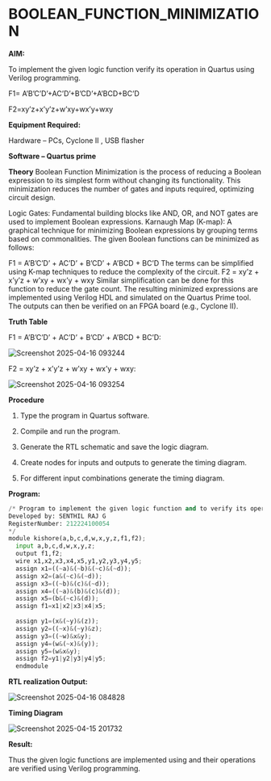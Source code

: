 # BOOLEAN_FUNCTION_MINIMIZATION

**AIM:**

To implement the given logic function verify its operation in Quartus using Verilog programming.

F1= A’B’C’D’+AC’D’+B’CD’+A’BCD+BC’D 

F2=xy’z+x’y’z+w’xy+wx’y+wxy

**Equipment Required:**

Hardware – PCs, Cyclone II , USB flasher

**Software – Quartus prime**

**Theory**
Boolean Function Minimization is the process of reducing a Boolean expression to its simplest form without changing its functionality. This minimization reduces the number of gates and inputs required, optimizing circuit design.

Logic Gates: Fundamental building blocks like AND, OR, and NOT gates are used to implement Boolean expressions.
Karnaugh Map (K-map): A graphical technique for minimizing Boolean expressions by grouping terms based on commonalities.
The given Boolean functions can be minimized as follows:

F1 = A’B’C’D’ + AC’D’ + B’CD’ + A’BCD + BC’D
The terms can be simplified using K-map techniques to reduce the complexity of the circuit.
F2 = xy’z + x’y’z + w’xy + wx’y + wxy
Similar simplification can be done for this function to reduce the gate count.
The resulting minimized expressions are implemented using Verilog HDL and simulated on the Quartus Prime tool. The outputs can then be verified on an FPGA board (e.g., Cyclone II).

**Truth Table**

F1 = A’B’C’D’ + AC’D’ + B’CD’ + A’BCD + BC’D:

![Screenshot 2025-04-16 093244](https://github.com/user-attachments/assets/41442d0d-d869-4ffb-9792-700ac09bd520)

F2 = xy’z + x’y’z + w’xy + wx’y + wxy:

![Screenshot 2025-04-16 093254](https://github.com/user-attachments/assets/50838a15-f544-4630-9301-96d0fdca767d)

**Procedure**

1.	Type the program in Quartus software.

2.	Compile and run the program.

3.	Generate the RTL schematic and save the logic diagram.

4.	Create nodes for inputs and outputs to generate the timing diagram.

5.	For different input combinations generate the timing diagram.


**Program:**
```python
/* Program to implement the given logic function and to verify its operations in quartus using Verilog programming. 
Developed by: SENTHIL RAJ G
RegisterNumber: 212224100054
*/
module kishore(a,b,c,d,w,x,y,z,f1,f2);
  input a,b,c,d,w,x,y,z;
  output f1,f2;
  wire x1,x2,x3,x4,x5,y1,y2,y3,y4,y5;
  assign x1=((~a)&(~b)&(~c)&(~d));
  assign x2=(a&(~c)&(~d));
  assign x3=((~b)&(c)&(~d));
  assign x4=((~a)&(b)&(c)&(d));
  assign x5=(b&(~c)&(d));
  assign f1=x1|x2|x3|x4|x5;
  
  assign y1=(x&(~y)&(z));
  assign y2=((~x)&(~y)&z);
  assign y3=((~w)&x&y);
  assign y4=(w&(~x)&(y));
  assign y5=(w&x&y);
  assign f2=y1|y2|y3|y4|y5;
  endmodule 
```
**RTL realization Output:**

![Screenshot 2025-04-16 084828](https://github.com/user-attachments/assets/c169332a-8a88-4787-abf6-2fab98cbdf2b)

**Timing Diagram**

![Screenshot 2025-04-15 201732](https://github.com/user-attachments/assets/2022a63a-22c4-4d06-a1a1-15e7bf9f0272)

**Result:**

Thus the given logic functions are implemented using and their operations are verified using Verilog programming.

